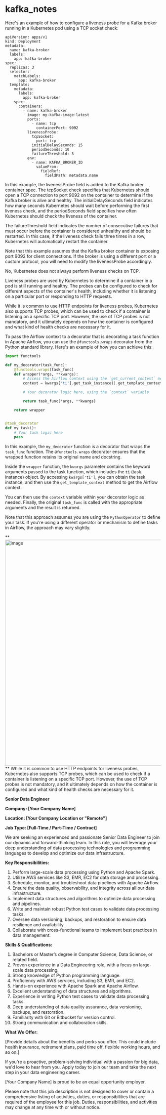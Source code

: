 # kafka_notes

Here's an example of how to configure a liveness probe for a Kafka broker running in a Kubernetes pod using a TCP socket check:

```
apiVersion: apps/v1
kind: Deployment
metadata:
  name: kafka-broker
  labels:
    app: kafka-broker
spec:
  replicas: 3
  selector:
    matchLabels:
      app: kafka-broker
  template:
    metadata:
      labels:
        app: kafka-broker
    spec:
      containers:
        - name: kafka-broker
          image: my-kafka-image:latest
          ports:
            - name: tcp
              containerPort: 9092
          livenessProbe:
            tcpSocket:
              port: tcp
            initialDelaySeconds: 15
            periodSeconds: 10
            failureThreshold: 3
          env:
            - name: KAFKA_BROKER_ID
              valueFrom:
                fieldRef:
                  fieldPath: metadata.name

```
In this example, the livenessProbe field is added to the Kafka broker container spec. The tcpSocket check specifies that Kubernetes should open a TCP connection to port 9092 on the container to determine if the Kafka broker is alive and healthy. The initialDelaySeconds field indicates how many seconds Kubernetes should wait before performing the first liveness check, and the periodSeconds field specifies how often Kubernetes should check the liveness of the container.

The failureThreshold field indicates the number of consecutive failures that must occur before the container is considered unhealthy and should be restarted. In this case, if the liveness check fails three times in a row, Kubernetes will automatically restart the container.

Note that this example assumes that the Kafka broker container is exposing port 9092 for client connections. If the broker is using a different port or a custom protocol, you will need to modify the livenessProbe accordingly.


No, Kubernetes does not always perform liveness checks on TCP.

Liveness probes are used by Kubernetes to determine if a container in a pod is still running and healthy. The probes can be configured to check for different aspects of the container's health, including whether it is listening on a particular port or responding to HTTP requests.

While it is common to use HTTP endpoints for liveness probes, Kubernetes also supports TCP probes, which can be used to check if a container is listening on a specific TCP port. However, the use of TCP probes is not mandatory, and it ultimately depends on how the container is configured and what kind of health checks are necessary for it.

To pass the Airflow context to a decorator that is decorating a task function in Apache Airflow, you can use the `@functools.wraps` decorator from the Python standard library. Here's an example of how you can achieve this:

```python
import functools

def my_decorator(task_func):
    @functools.wraps(task_func)
    def wrapper(*args, **kwargs):
        # Access the Airflow context using the `get_current_context` method
        context = kwargs['ti'].get_task_instance().get_template_context()

        # Your decorator logic here, using the `context` variable

        return task_func(*args, **kwargs)

    return wrapper


@task_decorator
def my_task():
    # Your task logic here
    pass
```

In this example, the `my_decorator` function is a decorator that wraps the `task_func` function. The `@functools.wraps` decorator ensures that the wrapped function retains its original name and docstring.

Inside the `wrapper` function, the `kwargs` parameter contains the keyword arguments passed to the task function, which includes the `ti` (task instance) object. By accessing `kwargs['ti']`, you can obtain the task instance, and then use the `get_template_context` method to get the Airflow context.

You can then use the `context` variable within your decorator logic as needed. Finally, the original `task_func` is called with the appropriate arguments and the result is returned.

Note that this approach assumes you are using the `PythonOperator` to define your task. If you're using a different operator or mechanism to define tasks in Airflow, the approach may vary slightly.

**<img width="732" alt="image" src="https://github.com/NiravLangaliya/kafka_notes/assets/13895686/bd7748e7-dd27-4c8a-bc8d-c4f88a1c0325">
**
While it is common to use HTTP endpoints for liveness probes, Kubernetes also supports TCP probes, which can be used to check if a container is listening on a specific TCP port. However, the use of TCP probes is not mandatory, and it ultimately depends on how the container is configured and what kind of health checks are necessary for it.







**Senior Data Engineer**

**Company: [Your Company Name]**

**Location: [Your Company Location or "Remote"]**

**Job Type: [Full-Time / Part-Time / Contract]**

We are seeking an experienced and passionate Senior Data Engineer to join our dynamic and forward-thinking team. In this role, you will leverage your deep understanding of data processing technologies and programming languages to develop and optimize our data infrastructure. 

**Key Responsibilities:**

1. Perform large-scale data processing using Python and Apache Spark.
2. Utilize AWS services like S3, EMR, EC2 for data storage and processing.
3. Schedule, monitor, and troubleshoot data pipelines with Apache Airflow.
4. Ensure the data quality, observability, and integrity across all our data infrastructure.
5. Implement data structures and algorithms to optimize data processing and pipelines.
6. Write and maintain robust Python test cases to validate data processing tasks.
7. Oversee data versioning, backups, and restoration to ensure data resilience and availability.
8. Collaborate with cross-functional teams to implement best practices in data management.

**Skills & Qualifications:**

1. Bachelors or Master’s degree in Computer Science, Data Science, or related field.
2. Proven experience in a Data Engineering role, with a focus on large-scale data processing.
3. Strong knowledge of Python programming language.
4. Proficiency with AWS services, including S3, EMR, and EC2.
5. Hands-on experience with Apache Spark and Apache Airflow.
6. Excellent understanding of data structures and algorithms.
7. Experience in writing Python test cases to validate data processing tasks.
8. Deep understanding of data quality assurance, data versioning, backups, and restoration.
9. Familiarity with Git or Bitbucket for version control.
10. Strong communication and collaboration skills.

**What We Offer:**

[Provide details about the benefits and perks you offer. This could include health insurance, retirement plans, paid time off, flexible working hours, and so on.]

If you're a proactive, problem-solving individual with a passion for big data, we'd love to hear from you. Apply today to join our team and take the next step in your data engineering career.

[Your Company Name] is proud to be an equal opportunity employer.

Please note that this job description is not designed to cover or contain a comprehensive listing of activities, duties, or responsibilities that are required of the employee for this job. Duties, responsibilities, and activities may change at any time with or without notice.
